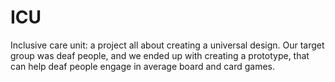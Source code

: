 # ICU
Inclusive care unit: a project all about creating a universal design. Our target group was deaf people, and we ended up with creating a prototype, that can help deaf people engage in average board and card games. 
